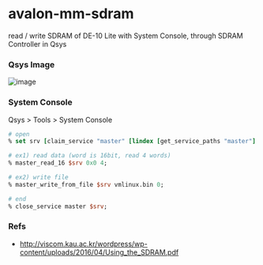 # avalon-mm-sdram
read / write SDRAM of DE-10 Lite with System Console, through SDRAM Controller in Qsys 

### Qsys Image

![image](https://user-images.githubusercontent.com/6558862/34022681-021d3994-e184-11e7-8cb1-aade225dfc8d.png)

### System Console 

Qsys > Tools > System Console

```tcl
# open
% set srv [claim_service "master" [lindex [get_service_paths "master"] 0] ""]; 

# ex1) read data (word is 16bit, read 4 words)
% master_read_16 $srv 0x0 4;

# ex2) write file
% master_write_from_file $srv vmlinux.bin 0; 

# end
% close_service master $srv; 
```

### Refs
* http://viscom.kau.ac.kr/wordpress/wp-content/uploads/2016/04/Using_the_SDRAM.pdf
